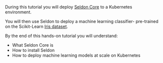 During this tutorial you will deploy [Seldon Core](https://docs.seldon.io/projects/seldon-core/en/v1.1.0/) to a Kubernetes environment. 

You will then use Seldon to deploy a machine learning classifier- pre-trained on the Scikit-Learn [Iris dataset](https://scikit-learn.org/stable/auto_examples/datasets/plot_iris_dataset.html).

By the end of this hands-on tutorial you will understand: 
- What Seldon Core is
- How to install Seldon
- How to deploy machine learning models at scale on Kubernetes